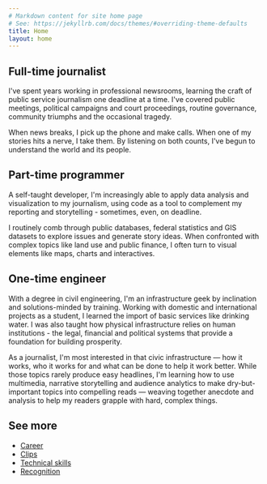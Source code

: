 ```yaml
---
# Markdown content for site home page
# See: https://jekyllrb.com/docs/themes/#overriding-theme-defaults
title: Home
layout: home
---
```



## Full-time journalist
I've spent years working in professional newsrooms, learning the craft of public service journalism one deadline at a time. I've covered public meetings, political campaigns and court proceedings, routine governance, community triumphs and the occasional tragedy.

When news breaks, I pick up the phone and make calls. When one of my stories hits a nerve, I take them. By listening on both counts, I've begun to understand the world and its people. 

## Part-time programmer

A self-taught developer, I'm increasingly able to apply data analysis and visualization to my journalism, using code as a tool to complement my reporting and storytelling - sometimes, even, on deadline.

I routinely comb through public databases, federal statistics and GIS datasets to explore issues and generate story ideas. When confronted with complex topics like land use and public finance, I often turn to visual elements like maps, charts and interactives. 

## One-time engineer

With a degree in civil engineering, I'm an infrastructure geek by inclination and solutions-minded by training. Working with domestic and international projects as a student, I learned the import of basic services like drinking water. I was also taught how physical infrastructure relies on human institutions - the legal, financial and political systems that provide a foundation for building prosperity.

As a journalist, I'm most interested in that civic infrastructure — how it works, who it works for and what can be done to help it work better. While those topics rarely produce easy headlines, I'm learning how to use multimedia, narrative storytelling and audience analytics to make dry-but-important topics into compelling reads — weaving together anecdote and analysis to help my readers grapple with hard, complex things.

## See more
- [Career](/career)
- [Clips](/clips)
- [Technical skills](/skills)
- [Recognition](/recognition)